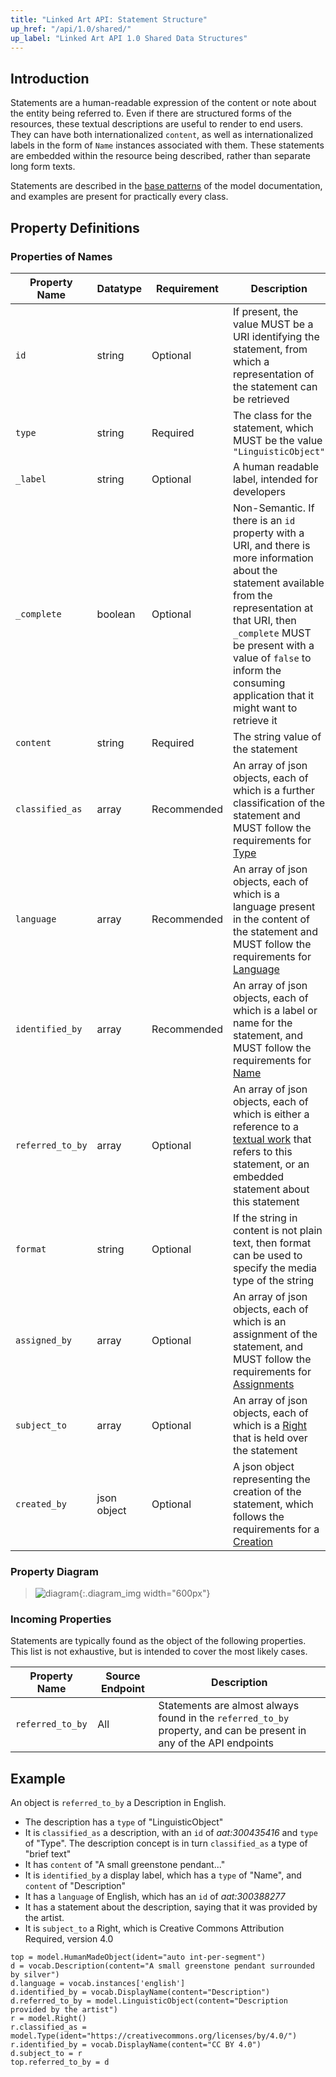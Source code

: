 ```yaml
---
title: "Linked Art API: Statement Structure"
up_href: "/api/1.0/shared/"
up_label: "Linked Art API 1.0 Shared Data Structures"
---
```





## Introduction

Statements are a human-readable expression of the content or note about the entity being referred to. Even if there are structured forms of the resources, these textual descriptions are useful to render to end users. They can have both internationalized `content`, as well as internationalized labels in the form of `Name` instances associated with them.  These statements are embedded within the resource being described, rather than separate long form texts.

Statements are described in the [base patterns](/model/base/) of the model documentation, and examples are present for practically every class.

## Property Definitions

### Properties of Names

| Property Name     | Datatype      | Requirement | Description | 
|-------------------|---------------|-------------|-------------| 
| `id`              | string        | Optional    | If present, the value MUST be a URI identifying the statement, from which a representation of the statement can be retrieved | 
| `type`            | string        | Required    | The class for the statement, which MUST be the value `"LinguisticObject"` |
| `_label`          | string        | Optional    | A human readable label, intended for developers |
| `_complete`       | boolean       | Optional    | Non-Semantic. If there is an `id` property with a URI, and there is more information about the statement available from the representation at that URI, then `_complete` MUST be present with a value of `false` to inform the consuming application that it might want to retrieve it |
| `content`         | string        | Required    | The string value of the statement |
| `classified_as`   | array         | Recommended | An array of json objects, each of which is a further classification of the statement and MUST follow the requirements for [Type](../type/) |
| `language`        | array         | Recommended | An array of json objects, each of which is a language present in the content of the statement and MUST follow the requirements for [Language](../type/)|
| `identified_by`   | array         | Recommended | An array of json objects, each of which is a label or name for the statement, and MUST follow the requirements for [Name](../name/) |
| `referred_to_by`  | array         | Optional    | An array of json objects, each of which is either a reference to a [textual work](../../endpoint/textual_work/) that refers to this statement, or an embedded statement about this statement | 
| `format`          | string        | Optional    | If the string in content is not plain text, then format can be used to specify the media type of the string |
| `assigned_by`     | array         | Optional    | An array of json objects, each of which is an assignment of the statement, and MUST follow the requirements for [Assignments](../assignment/) |
| `subject_to` | array | Optional | An array of json objects, each of which is a [Right](../right) that is held over the statement |
| `created_by` | json object | Optional | A json object representing the creation of the statement, which follows the requirements for a [Creation](../../shared/activity) |


### Property Diagram

> ![diagram](statement_properties.png){:.diagram_img width="600px"}

### Incoming Properties

Statements are typically found as the object of the following properties.  This list is not exhaustive, but is intended to cover the most likely cases.

| Property Name    | Source Endpoint  | Description |
|------------------|------------------|-------------|
| `referred_to_by` | All              | Statements are almost always found in the `referred_to_by` property, and can be present in any of the API endpoints |


## Example

An object is `referred_to_by` a Description in English.

* The description has a `type` of "LinguisticObject"
* It is `classified_as` a description, with an `id` of _aat:300435416_ and `type` of "Type".  The description concept is in turn `classified_as` a type of "brief text"
* It has `content` of "A small greenstone pendant..."
* It is `identified_by` a display label, which has a `type` of "Name", and `content` of "Description"
* It has a `language` of English, which has an `id` of _aat:300388277_
* It has a statement about the description, saying that it was provided by the artist.
* It is `subject_to` a Right, which is Creative Commons Attribution Required, version 4.0

```crom
top = model.HumanMadeObject(ident="auto int-per-segment")
d = vocab.Description(content="A small greenstone pendant surrounded by silver")
d.language = vocab.instances['english']
d.identified_by = vocab.DisplayName(content="Description")
d.referred_to_by = model.LinguisticObject(content="Description provided by the artist")
r = model.Right()
r.classified_as = model.Type(ident="https://creativecommons.org/licenses/by/4.0/")
r.identified_by = vocab.DisplayName(content="CC BY 4.0")
d.subject_to = r
top.referred_to_by = d
```

